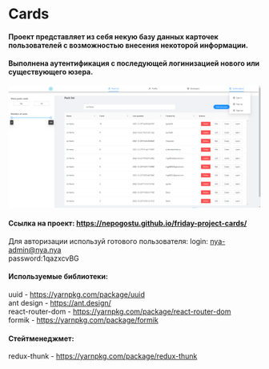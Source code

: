 # Cards

#### Проект представляет из себя некую базу данных карточек пользователей с возможностью внесения некоторой информации.   
#### Выполнена аутентификация с последующей логинизацией нового или существующего юзера.  

![image](https://github.com/NepoGostu/friday-project-cards/blob/main/public/card.png)

#### Ссылка на проект: https://nepogostu.github.io/friday-project-cards/

Для авторизации используй готового пользователя:
login: nya-admin@nya.nya  
password:1qazxcvBG

#### Используемые библиотеки:  
uuid             - https://yarnpkg.com/package/uuid  
ant design      - https://ant.design/  
react-router-dom - https://yarnpkg.com/package/react-router-dom  
formik           - https://yarnpkg.com/package/formik    


#### Стейтменеджмет:   
redux-thunk      - https://yarnpkg.com/package/redux-thunk
